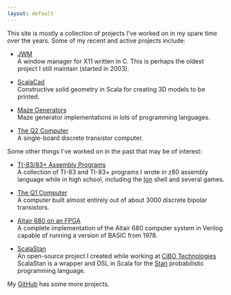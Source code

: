 ```yaml
---
layout: default
---
```


This site is mostly a collection of projects I've worked on in my spare
time over the years. Some of my recent and active projects include:

- [JWM](projects/jwm/)<br>
  A window manager for X11 written in C.
  This is perhaps the oldest project I still maintain (started in 2003).

- [ScalaCad](https://github.com/joewing/ScalaCad)<br>
   Constructive solid geometry in Scala for creating 3D models
   to be printed.

- [Maze Generators](projects/maze/)<br>
  Maze generator implementations in lots of programming languages.

- [The Q2 Computer](projects/q2/)<br>
  A single-board discrete transistor computer.

Some other things I've worked on in the past that may be of interest:

- [TI-83/83+ Assembly Programs](projects/ti83/)<br>
  A collection of TI-83 and TI-83+ programs I wrote in z80 assembly
  language while in high school, including the
  [Ion](projects/ti83/ion/) shell and several games.

- [The Q1 Computer](projects/q1/)<br>
   A computer built almost entirely out of about 3000
   discrete bipolar transistors.

- [Altair 680 on an FPGA](projects/altair680/)<br>
   A complete implementation of the Altair 680 computer system in Verilog
   capable of running a version of BASIC from 1978.

- [ScalaStan](https://github.com/cibotech/scalastan)<br>
   An open-source project I created while working at
   [CiBO Technologies](http://www.cibotechnologies.com/)
   ScalaStan is a wrapper and DSL in Scala for the
   [Stan](http://mc-stan.org/) probabilistic programming language.

My [GitHub](https://github.com/joewing) has some more projects.

